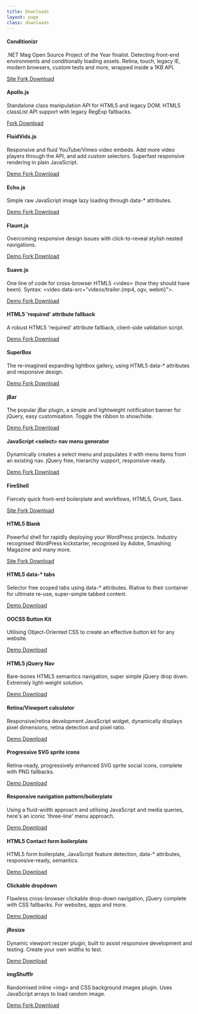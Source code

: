 ```yaml
---
title: Downloads
layout: page
class: downloads
---
```


#### Conditionizr
.NET Mag Open Source Project of the Year finalist. Detecting front-end environments and conditionally loading assets. Retina, touch, legacy IE, modern browsers, custom tests and more, wrapped inside a 1KB API.

<div class="download-box download-icons">
  <a href="//conditionizr.com">
    <i class="icon-beaker"></i>
    Site
  </a>
  <a href="//github.com/conditionizr/conditionizr">
    <i class="icon-github"></i>
    Fork
  </a>
  <a href="//github.com/conditionizr/conditionizr/archive/master.zip">
    <i class="icon-cloud-download"></i>
    Download
  </a>
</div>

#### Apollo.js
Standalone class manipulation API for HTML5 and legacy DOM. HTML5 classList API support with legacy RegExp fallbacks.

<div class="download-box download-icons">
  <a href="//github.com/toddmotto/apollo">
    <i class="icon-github"></i>
    Fork
  </a>
  <a href="//github.com/toddmotto/apollo/archive/master.zip">
    <i class="icon-cloud-download"></i>
    Download
  </a>
</div>

#### FluidVids.js
Responsive and fluid YouTube/Vimeo video embeds. Add more video players through the API, and add custom selectors. Superfast responsive rendering in plain JavaScript.

<div class="download-box download-icons">
  <a href="//toddmotto.com/labs/fluidvids">
    <i class="icon-beaker"></i>
    Demo
  </a>
  <a href="//github.com/toddmotto/fluidvids">
    <i class="icon-github"></i>
    Fork
  </a>
  <a href="//github.com/toddmotto/fluidvids/archive/master.zip">
    <i class="icon-cloud-download"></i>
    Download
  </a>
</div>

#### Echo.js
Simple raw JavaScript image lazy loading through data-* attributes.

<div class="download-box download-icons">
  <a href="//toddmotto.com/labs/echo">
    <i class="icon-beaker"></i>
    Demo
  </a>
  <a href="//github.com/toddmotto/echo">
    <i class="icon-github"></i>
    Fork
  </a>
  <a href="//github.com/toddmotto/echo/archive/master.zip">
    <i class="icon-cloud-download"></i>
    Download
  </a>
</div>

#### Flaunt.js
Overcoming responsive design issues with click-to-reveal stylish nested navigations.

<div class="download-box download-icons">
  <a href="//toddmotto.com/labs/flaunt-js">
    <i class="icon-beaker"></i>
    Demo
  </a>
  <a href="//github.com/toddmotto/flaunt-js">
    <i class="icon-github"></i>
    Fork
  </a>
  <a href="//github.com/toddmotto/flaunt-js/archive/master.zip">
    <i class="icon-cloud-download"></i>
    Download
  </a>
</div>

#### Suave.js
One line of code for cross-browser HTML5 &lt;video&gt; (how they should have been). Syntax: &lt;video data-src="videos/trailer.{mp4, ogv, webm}"&gt;.

<div class="download-box download-icons">
  <a href="//toddmotto.com/labs/suave">
    <i class="icon-beaker"></i>
    Demo
  </a>
  <a href="//github.com/toddmotto/suave">
    <i class="icon-github"></i>
    Fork
  </a>
  <a href="//github.com/toddmotto/suave/archive/master.zip">
    <i class="icon-cloud-download"></i>
    Download
  </a>
</div>

#### HTML5 'required' attribute fallback
A robust HTML5 'required' attribute fallback, client-side validation script.

<div class="download-box download-icons">
  <a href="//toddmotto.com/labs/required-fallback">
    <i class="icon-beaker"></i>
    Demo
  </a>
  <a href="//github.com/toddmotto/required-fallback">
    <i class="icon-github"></i>
    Fork
  </a>
  <a href="//github.com/toddmotto/required-fallback/archive/master.zip">
    <i class="icon-cloud-download"></i>
    Download
  </a>
</div>

#### SuperBox
The re-imagined expanding lightbox gallery, using HTML5 data-* attributes and responsive design.

<div class="download-box download-icons">
  <a href="//toddmotto.com/labs/superbox">
    <i class="icon-beaker"></i>
    Demo
  </a>
  <a href="//github.com/toddmotto/superbox">
    <i class="icon-github"></i>
    Fork
  </a>
  <a href="//github.com/toddmotto/superbox/archive/master.zip">
    <i class="icon-cloud-download"></i>
    Download
  </a>
</div>

#### jBar
The popular jBar plugin, a simple and lightweight notification banner for jQuery, easy customisation. Toggle the ribbon to show/hide.

<div class="download-box download-icons">
  <a href="//toddmotto.com/labs/jbar">
    <i class="icon-beaker"></i>
    Demo
  </a>
  <a href="//github.com/toddmotto/jbar">
    <i class="icon-github"></i>
    Fork
  </a>
  <a href="//github.com/toddmotto/jbar/archive/master.zip">
    <i class="icon-cloud-download"></i>
    Download
  </a>
</div>

#### JavaScript &lt;select&gt; nav menu generator
Dynamically creates a select menu and populates it with menu items from an existing nav. jQuery free, hierarchy support, responsive-ready.

<div class="download-box download-icons">
  <a href="//toddmotto.com/labs/selectnav">
    <i class="icon-beaker"></i>
    Demo
  </a>
  <a href="//github.com/toddmotto/selectnav">
    <i class="icon-github"></i>
    Fork
  </a>
  <a href="//github.com/toddmotto/selectnav/archive/master.zip">
    <i class="icon-cloud-download"></i>
    Download
  </a>
</div>

#### FireShell
Fiercely quick front-end boilerplate and workflows, HTML5, Grunt, Sass.

<div class="download-box download-icons">
  <a href="//getfireshell.com">
    <i class="icon-beaker"></i>
    Site
  </a>
  <a href="//github.com/toddmotto/fireshell">
    <i class="icon-github"></i>
    Fork
  </a>
  <a href="//github.com/toddmotto/fireshell/archive/master.zip">
    <i class="icon-cloud-download"></i>
    Download
  </a>
</div>

#### HTML5 Blank
Powerful shell for rapidly deploying your WordPress projects. Industry recognised WordPress kickstarter, recognised by Adobe, Smashing Magazine and many more.

<div class="download-box download-icons">
  <a href="//html5blank.com">
    <i class="icon-beaker"></i>
    Site
  </a>
  <a href="//github.com/html5blank/html5blank">
    <i class="icon-github"></i>
    Fork
  </a>
  <a href="//github.com/html5blank/html5blank/archive/master.zip">
    <i class="icon-cloud-download"></i>
    Download
  </a>
</div>

#### HTML5 data-* tabs
Selector free scoped tabs using data-* attributes. Rlative to their container for ultimate re-use, super-simple tabbed content.

<div class="download-box download-icons">
  <a href="//toddmotto.com/labs/data-tabs">
    <i class="icon-beaker"></i>
    Demo
  </a>
  <a href="//toddmotto.com/labs/data-tabs/data-tabs.zip">
    <i class="icon-cloud-download"></i>
    Download
  </a>
</div>

#### OOCSS Button Kit
Utilising Object-Oriented CSS to create an effective button kit for any website.

<div class="download-box download-icons">
  <a href="//toddmotto.com/labs/oocss-buttons">
    <i class="icon-beaker"></i>
    Demo
  </a>
  <a href="//toddmotto.com/labs/oocss-buttons/oocss-buttons.zip">
    <i class="icon-cloud-download"></i>
    Download
  </a>
</div>

#### HTML5 jQuery Nav
Bare-bones HTML5 semantics navigation, super simple jQuery drop down. Extremely light-weight solution.

<div class="download-box download-icons">
  <a href="//toddmotto.com/labs/html5-jquery-nav">
    <i class="icon-beaker"></i>
    Demo
  </a>
  <a href="//toddmotto.com/labs/html5-jquery-nav/html5-jquery-nav.zip">
    <i class="icon-cloud-download"></i>
    Download
  </a>
</div>

#### Retina/Viewport calculator
Responsive/retina development JavaScript widget, dynamically displays pixel dimensions, retina detection and pixel ratio.

<div class="download-box download-icons">
  <a href="//toddmotto.com/labs/viewport-retina">
    <i class="icon-beaker"></i>
    Demo
  </a>
  <a href="//toddmotto.com/labs/viewport-retina/viewport-retina.zip">
    <i class="icon-cloud-download"></i>
    Download
  </a>
</div>

#### Progressive SVG sprite icons
Retina-ready, progressively enhanced SVG sprite social icons, complete with PNG fallbacks.

<div class="download-box download-icons">
  <a href="//toddmotto.com/labs/svg-icons">
    <i class="icon-beaker"></i>
    Demo
  </a>
  <a href="//toddmotto.com/labs/svg-icons/svg-icons.zip">
    <i class="icon-cloud-download"></i>
    Download
  </a>
</div>

#### Responsive navigation pattern/boilerplate
Using a fluid-width approach and utilising JavaScript and media queries, here's an iconic 'three-line' menu approach.

<div class="download-box download-icons">
  <a href="//toddmotto.com/labs/responsive-nav">
    <i class="icon-beaker"></i>
    Demo
  </a>
  <a href="//toddmotto.com/labs/responsive-nav/responsive-nav.zip">
    <i class="icon-cloud-download"></i>
    Download
  </a>
</div>

#### HTML5 Contact form boilerplate
HTML5 form boilerplate, JavaScript feature detection, data-* attributes, responsive-ready, semantics.

<div class="download-box download-icons">
  <a href="//toddmotto.com/labs/html5-contact-form">
    <i class="icon-beaker"></i>
    Demo
  </a>
  <a href="//toddmotto.com/labs/html5-contact-form/html5-contact-form.zip">
    <i class="icon-cloud-download"></i>
    Download
  </a>
</div>

#### Clickable dropdown
Flawless cross-browser clickable drop-down navigation, jQuery complete with CSS fallbacks. For websites, apps and more.

<div class="download-box download-icons">
  <a href="//toddmotto.com/labs/clickable-dropdown">
    <i class="icon-beaker"></i>
    Demo
  </a>
  <a href="//toddmotto.com/labs/clickable-dropdown/clickable-dropdown.zip">
    <i class="icon-cloud-download"></i>
    Download
  </a>
</div>

#### jResize
Dynamic viewport resizer plugin, built to assist responsive development and testing. Create your own widths to test.

<div class="download-box download-icons">
  <a href="//toddmotto.com/labs/jresize">
    <i class="icon-beaker"></i>
    Demo
  </a>
  <a href="//toddmotto.com/labs/jresize/jresize.zip">
    <i class="icon-cloud-download"></i>
    Download
  </a>
</div>

#### imgShufflr
Randomised inline &lt;img&gt; and CSS background images plugin. Uses JavaScript arrays to load random image.

<div class="download-box download-icons">
  <a href="//toddmotto.com/labs/imgshufflr">
    <i class="icon-beaker"></i>
    Demo
  </a>
  <a href="//github.com/toddmotto/imgShufflr">
    <i class="icon-github"></i>
    Fork
  </a>
  <a href="//github.com/toddmotto/imgShufflr/archive/master.zip">
    <i class="icon-cloud-download"></i>
    Download
  </a>
</div>
